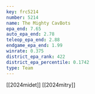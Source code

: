 ```yaml
---
key: frc5214
number: 5214
name: The Mighty CavBots
epa_end: 7.65
auto_epa_end: 2.78
teleop_epa_end: 2.88
endgame_epa_end: 1.99
winrate: 0.375
district_epa_rank: 422
district_epa_percentile: 0.1742
type: Team
---
```

[[2024midet]]
[[2024mitry]]
